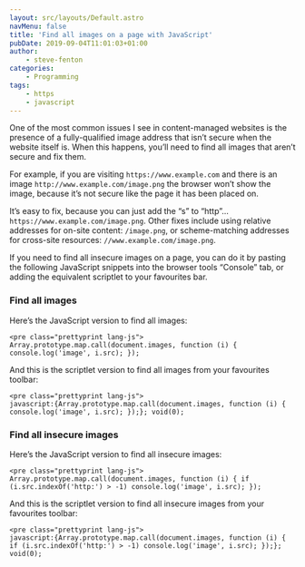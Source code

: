 ```yaml
---
layout: src/layouts/Default.astro
navMenu: false
title: 'Find all images on a page with JavaScript'
pubDate: 2019-09-04T11:01:03+01:00
author:
    - steve-fenton
categories:
    - Programming
tags:
    - https
    - javascript
---
```


One of the most common issues I see in content-managed websites is the presence of a fully-qualified image address that isn’t secure when the website itself is. When this happens, you’ll need to find all images that aren’t secure and fix them.

For example, if you are visiting `https://www.example.com` and there is an image `http://www.example.com/image.png` the browser won’t show the image, because it’s not secure like the page it has been placed on.

It’s easy to fix, because you can just add the “s” to “http”… `https://www.example.com/image.png`. Other fixes include using relative addresses for on-site content: `/image.png`, or scheme-matching addresses for cross-site resources: `//www.example.com/image.png`.

If you need to find all insecure images on a page, you can do it by pasting the following JavaScript snippets into the browser tools “Console” tab, or adding the equivalent scriptlet to your favourites bar.

### Find all images

Here’s the JavaScript version to find all images:

```
<pre class="prettyprint lang-js">
Array.prototype.map.call(document.images, function (i) { console.log('image', i.src); });
```

And this is the scriptlet version to find all images from your favourites toolbar:

```
<pre class="prettyprint lang-js">
javascript:{Array.prototype.map.call(document.images, function (i) { console.log('image', i.src); });}; void(0);
```

### Find all insecure images

Here’s the JavaScript version to find all insecure images:

```
<pre class="prettyprint lang-js">
Array.prototype.map.call(document.images, function (i) { if (i.src.indexOf('http:') > -1) console.log('image', i.src); });
```

And this is the scriptlet version to find all insecure images from your favourites toolbar:

```
<pre class="prettyprint lang-js">
javascript:{Array.prototype.map.call(document.images, function (i) { if (i.src.indexOf('http:') > -1) console.log('image', i.src); });}; void(0);
```